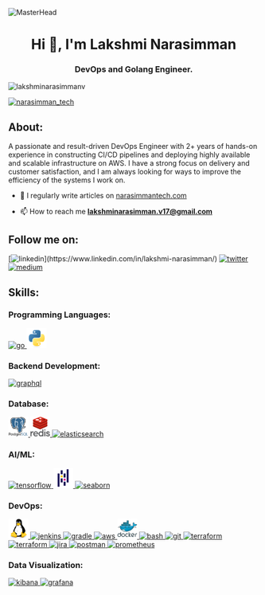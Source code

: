 ![MasterHead]([[[https://media-exp1.licdn.com/dms/image/C5616AQE32EPhhkv48Q/profile-displaybackgroundimage-shrink_350_1400/0/1652151756399?e=1658361600&v=beta&t=xC5bggzkbIukxPBSMtc_CUpqOHiJ7OWdve_7tXYnzyQ](https://media-exp1.licdn.com/dms/image/C4D16AQFViLOpVrItZw/profile-displaybackgroundimage-shrink_350_1400/0/1655102680973?e=1660780800&v=beta&t=Aqmix4HI11w76vCo2-L-Yd8MBYh3_dGlcULL0hyne6Q)](https://media-exp1.licdn.com/dms/image/C4D16AQFViLOpVrItZw/profile-displaybackgroundimage-shrink_350_1400/0/1655102680973?e=1660780800&v=beta&t=Aqmix4HI11w76vCo2-L-Yd8MBYh3_dGlcULL0hyne6Q)](https://www.canva.com/design/DAFDdlUexe8/TZuvCAeeCkk3dmourD-7CA/view?utm_content=DAFDdlUexe8&utm_campaign=designshare&utm_medium=link&utm_source=homepage_design_menu))

<h1 align="center">Hi 👋, I'm Lakshmi Narasimman</h1>
<h3 align="center">DevOps and Golang Engineer.</h3>

<p align="left"> <img src="https://komarev.com/ghpvc/?username=lakshminarasimmanv&label=Profile%20views&color=0e75b6&style=flat" alt="lakshminarasimmanv" /> </p>

<p align="left"> <a href="https://twitter.com/narasimman_tech" target="blank"><img src="https://img.shields.io/twitter/follow/narasimman_tech?logo=twitter&style=for-the-badge" alt="narasimman_tech" /></a> </p>

## **About:**
A passionate and result-driven DevOps Engineer with 2+ years of hands-on experience in constructing CI/CD pipelines and deploying highly available and scalable infrastructure on AWS. I have a strong focus on delivery and customer satisfaction, and I am always looking for ways to improve the efficiency of the systems I work on.

- 📝 I regularly write articles on [narasimmantech.com](narasimmantech.com)

- 📫 How to reach me **lakshminarasimman.v17@gmail.com**

## **Follow me on:**

[![linkedin](https://img.shields.io/badge/LinkedIn-0072b1?style=for-the-badge&logo=LinkedIn&logoColor=white?)](https://www.linkedin.com/in/lakshmi-narasimman/)
[![twitter](https://img.shields.io/badge/Twitter-00acee?style=for-the-badge&logo=Twitter&logoColor=white)](https://twitter.com/narasimman_tech)
[![medium](https://img.shields.io/badge/Medium-000000?style=for-the-badge&logo=Medium&logoColor=white)](https://medium.com/@narasimman_tech)

## **Skills:**

<h3 align="left">Programming Languages:</h3>

<p align="left">

<a href="https://golang.org" target="_blank" rel="noreferrer"> <img src="https://cdn.jsdelivr.net/gh/devicons/devicon/icons/go/go-original-wordmark.svg" alt="go" width="40" height="40"/> </a> <a href="https://www.python.org" target="_blank" rel="noreferrer"> <img src="https://raw.githubusercontent.com/devicons/devicon/master/icons/python/python-original.svg" alt="python" width="40" height="40"/> </a>

</p>

<h3 align="left">Backend Development:</h3>

<p align="left">

<a href="https://graphql.org" target="_blank" rel="noreferrer"> <img src="https://www.vectorlogo.zone/logos/graphql/graphql-icon.svg" alt="graphql" width="40" height="40"/> </a>

</p>

<h3 align="left">Database:</h3>

<p align="left">

<a href="https://www.postgresql.org" target="_blank" rel="noreferrer"> <img src="https://raw.githubusercontent.com/devicons/devicon/master/icons/postgresql/postgresql-original-wordmark.svg" alt="postgresql" width="40" height="40"/> </a> <a href="https://redis.io" target="_blank" rel="noreferrer"> <img src="https://raw.githubusercontent.com/devicons/devicon/master/icons/redis/redis-original-wordmark.svg" alt="redis" width="40" height="40"/> </a> <a href="https://www.elastic.co" target="_blank" rel="noreferrer"> <img src="https://www.vectorlogo.zone/logos/elastic/elastic-icon.svg" alt="elasticsearch" width="40" height="40"/> </a> 

</p>

<h3 align="left">AI/ML:</h3>

<p align="left">

<a href="https://www.tensorflow.org" target="_blank" rel="noreferrer"> <img src="https://www.vectorlogo.zone/logos/tensorflow/tensorflow-icon.svg" alt="tensorflow" width="40" height="40"/> </a> <a href="https://pandas.pydata.org/" target="_blank" rel="noreferrer"> <img src="https://raw.githubusercontent.com/devicons/devicon/2ae2a900d2f041da66e950e4d48052658d850630/icons/pandas/pandas-original.svg" alt="pandas" width="40" height="40"/> </a> <a href="https://seaborn.pydata.org/" target="_blank" rel="noreferrer"> <img src="https://seaborn.pydata.org/_images/logo-mark-lightbg.svg" alt="seaborn" width="40" height="40"/> </a>

 </p>

<h3 align="left">DevOps:</h3>

<p align="left">

<a href="https://www.linux.org/" target="_blank" rel="noreferrer"> <img src="https://raw.githubusercontent.com/devicons/devicon/master/icons/linux/linux-original.svg" alt="linux" width="40" height="40"/> </a> </a> <a href="https://www.jenkins.io" target="_blank" rel="noreferrer"> <img src="https://www.vectorlogo.zone/logos/jenkins/jenkins-icon.svg" alt="jenkins" width="40" height="40"/> </a> <a href="https://gradle.org" target="_blank" rel="noreferrer"> <img src="https://cdn.jsdelivr.net/gh/devicons/devicon/icons/gradle/gradle-plain.svg" alt="gradle" width="40" height="40"/> </a> <a href="https://aws.amazon.com" target="_blank" rel="noreferrer"> <img src="https://cdn.jsdelivr.net/gh/devicons/devicon/icons/amazonwebservices/amazonwebservices-original.svg" alt="aws" width="40" height="40"/> </a> <a href="https://www.docker.com/" target="_blank" rel="noreferrer"> <img src="https://raw.githubusercontent.com/devicons/devicon/master/icons/docker/docker-original-wordmark.svg" alt="docker" width="40" height="40"/> </a>   <a href="https://www.gnu.org/software/bash/" target="_blank" rel="noreferrer"> <img src="https://cdn.jsdelivr.net/gh/devicons/devicon/icons/bash/bash-original.svg" alt="bash" width="40" height="40"/> </a>  <a href="https://git-scm.com/" target="_blank" rel="noreferrer"> <img src="https://www.vectorlogo.zone/logos/git-scm/git-scm-icon.svg" alt="git" width="40" height="40"/> </a> <a href="https://terraform.io/" target="_blank" rel="noreferrer"> <img src="https://cdn.jsdelivr.net/gh/devicons/devicon/icons/terraform/terraform-original.svg" alt="terraform" width="40" height="40"/> </a>  </a> <a href="https://www.ansible.com" target="_blank" rel="noreferrer"> <img src="https://cdn.jsdelivr.net/gh/devicons/devicon/icons/ansible/ansible-original.svg" alt="terraform" width="40" height="40"/> </a> </a> <a href="https://www.atlassian.com/software/jira" target="_blank" rel="noreferrer"> <img src="https://cdn.jsdelivr.net/gh/devicons/devicon/icons/jira/jira-original.svg" alt="jira" width="40" height="40"/> </a> <a href="https://postman.com" target="_blank" rel="noreferrer"> <img src="https://www.vectorlogo.zone/logos/getpostman/getpostman-icon.svg" alt="postman" width="40" height="40"/> </a> </a> <a href="https://prometheus.io/" target="_blank" rel="noreferrer"> <img src="https://cdn.jsdelivr.net/gh/devicons/devicon/icons/prometheus/prometheus-original.svg" alt="prometheus" width="40" height="40"/> </a>

</p>

<h3 align="left">Data Visualization:</h3>

<p align="left">

<a href="https://www.elastic.co/kibana" target="_blank" rel="noreferrer"> <img src="https://www.vectorlogo.zone/logos/elasticco_kibana/elasticco_kibana-icon.svg" alt="kibana" width="40" height="40"/> </a>  <a href="https://grafana.com" target="_blank" rel="noreferrer"> <img src="https://www.vectorlogo.zone/logos/grafana/grafana-icon.svg" alt="grafana" width="40" height="40"/> </a>

</p>
